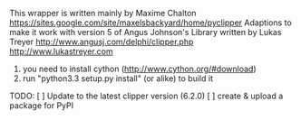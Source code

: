 This wrapper is written mainly by Maxime Chalton
https://sites.google.com/site/maxelsbackyard/home/pyclipper
Adaptions to make it work with version 5 of Angus Johnson's Library written by Lukas Treyer
http://www.angusj.com/delphi/clipper.php
http://www.lukastreyer.com

1. you need to install cython (http://www.cython.org/#download)
2. run "python3.3 setup.py install" (or alike) to build it

TODO:
  [ ] Update to the latest clipper version (6.2.0)
  [ ] create & upload a package for PyPI

